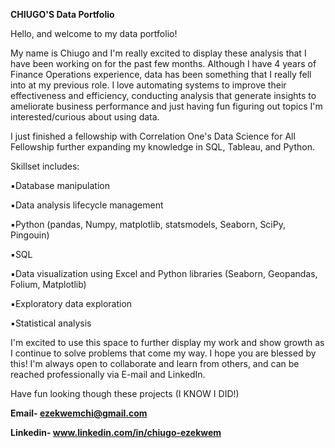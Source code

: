 **CHIUGO'S Data Portfolio**

Hello, and welcome to my data portfolio!

My name is Chiugo and I'm really excited to display these analysis that I have been working on for the past few months. 
Although I have 4 years of Finance Operations experience, data has been something that I really fell into at my previous role. I love automating systems to improve their effectiveness and efficiency, conducting analysis that generate insights to ameliorate business performance and just having fun figuring out topics I'm interested/curious about using data.

I just finished a fellowship with Correlation One's Data Science for All Fellowship further expanding my knowledge in SQL, Tableau, and Python. 

Skillset includes:

▪️Database manipulation

▪️Data analysis lifecycle management

▪️Python (pandas, Numpy, matplotlib, statsmodels, Seaborn, SciPy, Pingouin)

▪️SQL

▪️Data visualization using Excel and Python libraries (Seaborn, Geopandas, Folium, Matplotlib)

▪️Exploratory data exploration

▪️Statistical analysis

I'm excited to use this space to further display my work and show growth as I continue to solve problems that come my way. I hope you are blessed by this!  I'm always open to collaborate and learn from others, and can be reached professionally via E-mail and LinkedIn.

Have fun looking though these projects (I KNOW I DID!)

**Email- ezekwemchi@gmail.com**

**Linkedin- www.linkedin.com/in/chiugo-ezekwem**


